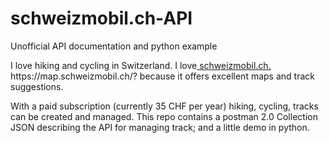 # schweizmobil.ch-API
Unofficial API documentation and python example

I love hiking and cycling in Switzerland. I love[ schweizmobil.ch. ](https://map.schweizmobil.ch/?)https://map.schweizmobil.ch/? because it offers excellent maps and track suggestions.

With a paid subscription (currently 35 CHF per year) hiking, cycling, tracks can be created and managed.
This repo contains a postman 2.0 Collection JSON  describing the API for managing track; and a little demo in python.
